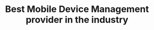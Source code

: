 ---
############################ Banner ##################################
custom_title_enabled: true
custom_title_value: " Best Mobile Device Management provider in the industry"
layout : "mdm"
title: "Best Mobile Device Management provider in the industry"
description: "The only solution you will need to manage all the devices under one roof is our Mobile Device Management. Our solution ensures that all your needs are met from sharing the corporate data securely to remotely troubleshooting devices with unattended access. Our solution is stunning when you need to wipe corporate data from jailbroken devices."
keywords : [airport,e services,mobile app,ticket portal,service deskplusintegrated facility management,facility management system,maintenance management,airport facility management,airport management,building maintance,data migration,best airport facility management company,top facilities management companies,Top integrated facility management companies,top building management companies]
       ############################ OG tags #################################
locale: "en_US"
type: "website"
ogtitle: "Best Mobile Device Management provider in the industry" 
ogdescription: "The only solution you will need to manage all the devices under one roof is our Mobile Device Management. Our solution ensures that all your needs are met from sharing the corporate data securely to remotely troubleshooting devices with unattended access. Our solution is stunning when you need to wipe corporate data from jailbroken devices."   
link: "https://www.spritle.com/mdm/"
site_name: "Spritle Software"
Ogimage: "https://www.spritle.com/images/airport/airport-runway.png.pagespeed.ic._Eo2HDj5Em.webp" 
alt: "Best Airport Facility Management Company in the industry" 

########################### Twitter #################################
twitter_card: "summary_large_image"
twitter_title: "Best Airport Facility Management Company in the industry"  
twitter_description: "A powerful tool that can help you manage all your airport facilities as a whole. It can help you keep your staff on task and keep your facilities running smoothly. 
From clearing trash to runway lights, we take care of everything for you. Get notified every minute about the incidents happening and their resolution status."
twitter_creater: "@spritlesoftware"
twitter_image: "https://www.spritle.com/images/airport/airport-runway.webp.pagespeed.ic._Eo2HDj5Em.webp" 
Islanding: true
custom_footer: "The rest of the world isn’t going to wait for you to keep up with the **ever-evolving future** so what’s stopping you?"
custom_button: true
formlink : "mdm"
labels : "hi"
banner:
  enable : true
  title : "**Pioneers in Mobile Device Management!**"
  banner_heading:
  - "**Pioneers in Mobile Device Management!**"
  contents : "Our Mobile device Management solution supports you in managing and controlling all the devices in your workplace. Provide a safe and secure digital workplace while ensuring productivity."
  image: "images/mdm-images/banner.webp"
  alt : "One-stop solution for all your Airport facilities"

  button:
    enable: true
    button_label: "Talk to our Experts!"
    
collect_info:
  title: "Have a project in mind?"
  button_name: "Submit"
  link: "thankyouenquiry"
  details_textarea_title: "Have Somthing to say to us?*"
  form_name: "Project requirment"
  pagename: "MDM"

verticals:
  title : "How We Manage Your Digital Devices!"
  description : "Meet one of the Best Mobile Device Management Companies in the Industry."
  layout : "services"
  draft : false
  services:
  - name : "Adaptable"
    color : "#F3FCFD"
    contents : "Our solutions can be integrated with a existing helpdesk application which reduces the burden."


  - name : "Improve Efficiency"
    color : "#FFFCF4"
    contents : "The efficiency of devices as well as employees is improved by implementing restrictions."

  - name : "Accessibility"
    color : "#FFF4F4"
    contents : "Ensure no corporate data is shared anywhere without the authorization of IT administrators."


############################## about us ################################
about_us:
  enable : true
  title : "Ensure Productivity and Security!" 
  image : "images/mdm-images/about.webp"
  alt: "Integrate with SDP"
  contents : ""
  bulletpoints:
    - "Get a view and track all the activities performed by all the users on the dashboard." 
    - "Give the IT administrator the ability to detect troubles and take the necessary corrective action."
    - "Lock a device from using particular applications, functions, and even hardware buttons."
    - "Blacklist websites which are malicious and causes damage to devices."
  button:
    enable: true
    button_label: "Checkout our projects!"
mdmcollect:
  title: "Fill out to view our projects!"
  button_name: "Submit"
  pagename: "downloaded pdf from MDM"
  
    

    
  

section2:
  description: "asd ad asDA dASD"
  enable : true
  title : "**Secure your devices with our MDM!**"
  image : "images/mdm-images/sec2.webp"
  alt: "Goodbye to Complicated to-do Lists"
  bulletpoints:
    - "Our MDM offers security controls that can keep data secured and prevent corporate data leakage." 
    - "Restrict users from copying, pasting, and taking screenshots of any work-related data while using personal devices."
    - "Remotely wipe or factory reset device to prevent corporate data from being lost or theft."
  button:
    enable: true
    button_label: "Click to get started!"
    
collect_info:
  title: "Have a project in mind?"
  button_name: "Submit"
  link: "thankyouenquiry"
  details_textarea_title: "Have Somthing to say to us?*"
  form_name: "Project requirment"
  pagename: "MDM"

section3:
  description: "asd ad asDA dASD"
  enable : true
  title : "**Manage devices with One Click!**"
  image : "images/mdm-images/sec3.webp"
  alt: "Goodbye to Complicated to-do Lists"
  bulletpoints:
    - "Control any devices, be it BYOD (Bring Your Own Device) or COPE (Corporate Owned Personally Enabled) devices, rugged mobile devices, smartphones, laptops, computers, etc" 
    - "Ensure zero-touch application & content distribution via groups created based on their operations."
    - "Receive updates on applications and operating systems of all the managed devices."
  button:
    enable: true
    button_label: "Get in Touch!"
collect_info:
  title: "Have a project in mind?"
  button_name: "Submit"
  link: "thankyouenquiry"
  details_textarea_title: "Have Somthing to say to us?*"
  form_name: "Project requirment"
  pagename: "MDM"


faq:
  question1: "What is Mobile Device Management(MDM)?"
  answer1: "Mobile Device Management is a tool that allows you to manage, view, and take control of all the devices such as smartphones, laptops, etc."
  question2: "What are the benefits of  MDM?"
  answer2: "MDM here offers you complete control of all devices regardless of unattended access. It allows you to lock down devices, applications and customize anything in a device which ensures the efficiency of devices and Employees."
  question3: "What are the features of MDM?"
  answer3: 
  bulletpoints:
     - "Device Management"
     - "App Management"
     - "Email Management"
     - "Kiosk Mode"
     - "Email Management"
     - "Content Management"
     - "Audits & Reports"
     - "Rugged Device Management"

  
---